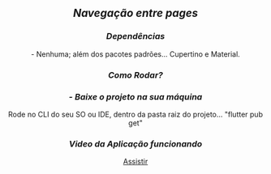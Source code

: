 <div align="center">
    <h2><i>Navegação entre pages</i></h2>
</div>

<div align="center">
    <h3><i>Dependências</i></h3>
    <p>- Nenhuma; além dos pacotes padrões... Cupertino e Material.</P>
</div>

<div align="center">
    <h3><i>Como Rodar?</i></h3>
    <h3><i>- Baixe o projeto na sua máquina</i></h3>
    <p>Rode no CLI do seu SO ou IDE, dentro da pasta raiz do projeto... "flutter pub get"</p>
</div>

<div align="center">
    <h3><i>Video da Aplicação funcionando</i></h3>
    
[Assistir]()
    
</div>
